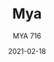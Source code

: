 ---
designer: "Claudio Dondoli - Marco Pocci"
description: "Mya%20is%20a%20collection%20of%20seatings%20with%20a%20refined%20and%20filiform%20design.%20Barstool%20with%20die-casted%20aluminium%20frame%20and%20polypropylene%20seat%20and%20backrest.%20Seat%20height%20750%20mm."
image_primary: "img/Mya_716_01_zoom.jpg"
image_secondary: "img/Mya_716_02_zoom.jpg"
manufacturer: "Pedrali"
href: "https://www.pedrali.it/en/products/catalog/Stool-MYA-716/"
subtitle: "MYA 716"
tags: 
  - "Pedrali"
  - "stools"
title: "Mya"
category: "stools"
slug: "/manufacturers/pedrali/stools/claudio-dondoli-marco-pocci-mya"
date: "2021-02-18"
---